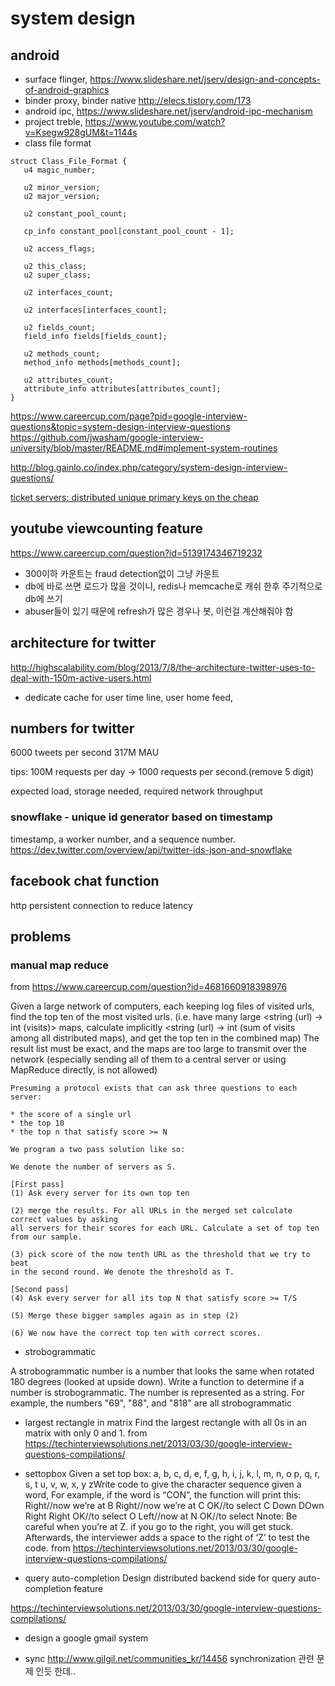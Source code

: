 # system design

## android


- surface flinger, https://www.slideshare.net/jserv/design-and-concepts-of-android-graphics
- binder proxy, binder native http://elecs.tistory.com/173
- android ipc, https://www.slideshare.net/jserv/android-ipc-mechanism
- project treble, https://www.youtube.com/watch?v=Ksegw928gUM&t=1144s
- class file format

```
struct Class_File_Format {
   u4 magic_number;

   u2 minor_version;
   u2 major_version;

   u2 constant_pool_count;

   cp_info constant_pool[constant_pool_count - 1];

   u2 access_flags;

   u2 this_class;
   u2 super_class;

   u2 interfaces_count;

   u2 interfaces[interfaces_count];

   u2 fields_count;
   field_info fields[fields_count];

   u2 methods_count;
   method_info methods[methods_count];

   u2 attributes_count;
   attribute_info attributes[attributes_count];
}
```


https://www.careercup.com/page?pid=google-interview-questions&topic=system-design-interview-questions
https://github.com/jwasham/google-interview-university/blob/master/README.md#implement-system-routines

http://blog.gainlo.co/index.php/category/system-design-interview-questions/

[ticket servers: distributed unique primary keys on the cheap](http://code.flickr.net/2010/02/08/ticket-servers-distributed-unique-primary-keys-on-the-cheap/)

## youtube viewcounting feature
https://www.careercup.com/question?id=5139174346719232
- 300이하 카운트는 fraud detection없이 그냥 카운트
- db에 바로 쓰면 로드가 많을 것이니, redis나 memcache로 캐쉬 한후 주기적으로 db에 쓰기
- abuser들이 있기 때문에 refresh가 많은 경우나 봇, 이런걸 계산해줘야 함


## architecture for twitter
http://highscalability.com/blog/2013/7/8/the-architecture-twitter-uses-to-deal-with-150m-active-users.html
- dedicate cache for user time line, user home feed, 
## numbers for twitter
6000 tweets per second
317M MAU

tips: 100M requests per day -> 1000 requests per second.(remove 5 digit)

expected load, storage needed, required network throughput

### snowflake - unique id generator based on timestamp
timestamp, a worker number, and a sequence number.
https://dev.twitter.com/overview/api/twitter-ids-json-and-snowflake

## facebook chat function
http persistent connection to reduce latency


## problems
### manual map reduce
from https://www.careercup.com/question?id=4681660918398976

Given a large network of computers, each keeping log files of visited urls, find the top ten of the most visited urls. 
(i.e. have many large <string (url) -> int (visits)> maps, calculate implicitly <string (url) -> int (sum of visits among all distributed maps), and get the top ten in the combined map) 
The result list must be exact, and the maps are too large to transmit over the network (especially sending all of them to a central server or using MapReduce directly, is not allowed)


```
Presuming a protocol exists that can ask three questions to each server: 

* the score of a single url 
* the top 10 
* the top n that satisfy score >= N 

We program a two pass solution like so: 

We denote the number of servers as S. 

[First pass] 
(1) Ask every server for its own top ten 

(2) merge the results. For all URLs in the merged set calculate correct values by asking 
all servers for their scores for each URL. Calculate a set of top ten from our sample. 

(3) pick score of the now tenth URL as the threshold that we try to beat 
in the second round. We denote the threshold as T. 

[Second pass] 
(4) Ask every server for all its top N that satisfy score >= T/S 

(5) Merge these bigger samples again as in step (2) 

(6) We now have the correct top ten with correct scores.
```




* strobogrammatic

A strobogrammatic number is a number that looks the same when rotated 180 degrees (looked at upside down).
Write a function to determine if a number is strobogrammatic. The number is represented as a string.
For example, the numbers "69", "88", and "818" are all strobogrammatic

* largest rectangle in matrix
Find the largest rectangle with all 0s in an matrix with only 0 and 1.
from https://techinterviewsolutions.net/2013/03/30/google-interview-questions-compilations/
* settopbox
Given a set top box:
a, b, c, d, e,
f, g, h, i, j,
k, l, m, n, o
p, q, r, s, t
u, v, w, x, y
zWrite code to give the character sequence given a word, For example, if the word is “CON”, the function will print this:
Right//now we’re at B
Right//now we’re at C
OK//to select C
Down
DOwn
Right
Right
OK//to select O
Left//now at N
OK//to select Nnote: Be careful when you’re at Z. if you go to the right, you will get stuck.
Afterwards, the interviewer adds a space to the right of ‘Z’ to test the code.
from https://techinterviewsolutions.net/2013/03/30/google-interview-questions-compilations/

* query auto-completion
Design distributed backend side for query auto-completion feature

https://techinterviewsolutions.net/2013/03/30/google-interview-questions-compilations/
* design a google gmail system

* sync
http://www.gilgil.net/communities_kr/14456  synchronization 관련 문제 인듯 한데.. 
